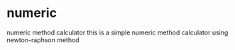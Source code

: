 # numeric
numeric method calculator
this is a simple numeric method calculator using newton-raphson method
